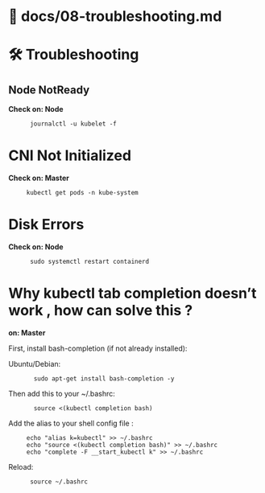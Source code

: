 # 📄 docs/08-troubleshooting.md

# 🛠 Troubleshooting

## Node NotReady
**Check on: Node**

          journalctl -u kubelet -f

# CNI Not Initialized
**Check on: Master**

         kubectl get pods -n kube-system

# Disk Errors
**Check on: Node**

          sudo systemctl restart containerd
       
# Why kubectl tab completion doesn’t work , how can solve this ?
**on: Master**

First, install bash-completion (if not already installed):

Ubuntu/Debian:

           sudo apt-get install bash-completion -y

Then add this to your ~/.bashrc:

           source <(kubectl completion bash)


Add the alias to your shell config file :

         echo "alias k=kubectl" >> ~/.bashrc
         echo "source <(kubectl completion bash)" >> ~/.bashrc
         echo "complete -F __start_kubectl k" >> ~/.bashrc
         
Reload:

          source ~/.bashrc
         
